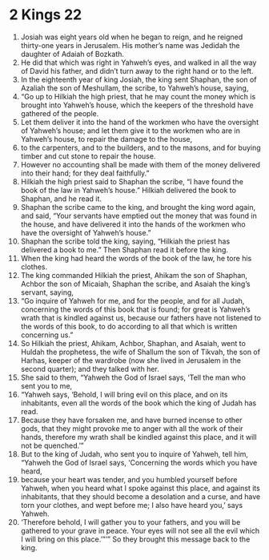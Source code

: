 ﻿
# 2 Kings 22
1. Josiah was eight years old when he began to reign, and he reigned thirty-one years in Jerusalem. His mother’s name was Jedidah the daughter of Adaiah of Bozkath. 
2. He did that which was right in Yahweh’s eyes, and walked in all the way of David his father, and didn’t turn away to the right hand or to the left. 
3. In the eighteenth year of king Josiah, the king sent Shaphan, the son of Azaliah the son of Meshullam, the scribe, to Yahweh’s house, saying, 
4. “Go up to Hilkiah the high priest, that he may count the money which is brought into Yahweh’s house, which the keepers of the threshold have gathered of the people. 
5. Let them deliver it into the hand of the workmen who have the oversight of Yahweh’s house; and let them give it to the workmen who are in Yahweh’s house, to repair the damage to the house, 
6. to the carpenters, and to the builders, and to the masons, and for buying timber and cut stone to repair the house. 
7. However no accounting shall be made with them of the money delivered into their hand; for they deal faithfully.” 
8. Hilkiah the high priest said to Shaphan the scribe, “I have found the book of the law in Yahweh’s house.” Hilkiah delivered the book to Shaphan, and he read it. 
9. Shaphan the scribe came to the king, and brought the king word again, and said, “Your servants have emptied out the money that was found in the house, and have delivered it into the hands of the workmen who have the oversight of Yahweh’s house.” 
10. Shaphan the scribe told the king, saying, “Hilkiah the priest has delivered a book to me.” Then Shaphan read it before the king. 
11. When the king had heard the words of the book of the law, he tore his clothes. 
12. The king commanded Hilkiah the priest, Ahikam the son of Shaphan, Achbor the son of Micaiah, Shaphan the scribe, and Asaiah the king’s servant, saying, 
13. “Go inquire of Yahweh for me, and for the people, and for all Judah, concerning the words of this book that is found; for great is Yahweh’s wrath that is kindled against us, because our fathers have not listened to the words of this book, to do according to all that which is written concerning us.” 
14. So Hilkiah the priest, Ahikam, Achbor, Shaphan, and Asaiah, went to Huldah the prophetess, the wife of Shallum the son of Tikvah, the son of Harhas, keeper of the wardrobe (now she lived in Jerusalem in the second quarter); and they talked with her. 
15. She said to them, “Yahweh the God of Israel says, ‘Tell the man who sent you to me, 
16. “Yahweh says, ‘Behold, I will bring evil on this place, and on its inhabitants, even all the words of the book which the king of Judah has read. 
17. Because they have forsaken me, and have burned incense to other gods, that they might provoke me to anger with all the work of their hands, therefore my wrath shall be kindled against this place, and it will not be quenched.’” 
18. But to the king of Judah, who sent you to inquire of Yahweh, tell him, “Yahweh the God of Israel says, ‘Concerning the words which you have heard, 
19. because your heart was tender, and you humbled yourself before Yahweh, when you heard what I spoke against this place, and against its inhabitants, that they should become a desolation and a curse, and have torn your clothes, and wept before me; I also have heard you,’ says Yahweh. 
20. ‘Therefore behold, I will gather you to your fathers, and you will be gathered to your grave in peace. Your eyes will not see all the evil which I will bring on this place.’”’” So they brought this message back to the king. 
